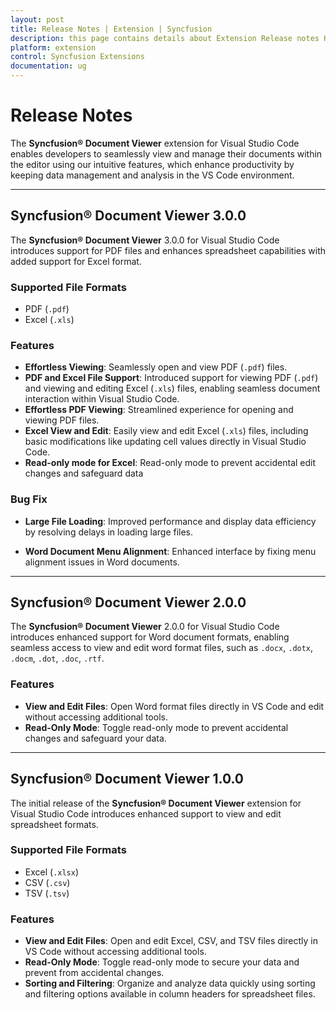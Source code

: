 ```yaml
---
layout: post
title: Release Notes | Extension | Syncfusion
description: this page contains details about Extension Release notes History | Syncfusion®
platform: extension
control: Syncfusion Extensions
documentation: ug
---
```

# Release Notes

The **Syncfusion® Document Viewer** extension for Visual Studio Code enables developers to seamlessly view and manage their documents within the editor using our intuitive features, which enhance productivity by keeping data management and analysis in the VS Code environment.

---

## Syncfusion® Document Viewer 3.0.0

The **Syncfusion® Document Viewer** 3.0.0 for Visual Studio Code introduces support for PDF files and enhances spreadsheet capabilities with added support for Excel format.

### Supported File Formats
- PDF (`.pdf`)  
- Excel (`.xls`)

### Features

- **Effortless Viewing**: Seamlessly open and view PDF (`.pdf`) files.
- **PDF and Excel File Support**: Introduced support for viewing PDF (`.pdf`) and viewing and editing Excel (`.xls`) files, enabling seamless document interaction within Visual Studio Code.
- **Effortless PDF Viewing**: Streamlined experience for opening and viewing PDF files.
- **Excel View and Edit**: Easily view and edit Excel (`.xls`) files, including basic modifications like updating cell values directly in Visual Studio Code.
- **Read-only mode for Excel**: Read-only mode to prevent accidental edit changes and safeguard data

### Bug Fix

- **Large File Loading**: Improved performance and display data efficiency by resolving delays in loading large files.

- **Word Document Menu Alignment**: Enhanced interface by fixing menu alignment issues in Word documents.

---

## Syncfusion® Document Viewer 2.0.0

The **Syncfusion® Document Viewer** 2.0.0 for Visual Studio Code introduces enhanced support for Word document formats, enabling seamless access to view and edit word format files, such as `.docx`, `.dotx`, `.docm`, `.dot`, `.doc`, `.rtf`.

### Features
- **View and Edit Files**: Open Word format files directly in VS Code and edit without accessing additional tools.  
- **Read-Only Mode**: Toggle read-only mode to prevent accidental changes and safeguard your data.  

---

## Syncfusion® Document Viewer 1.0.0

The initial release of the **Syncfusion® Document Viewer** extension for Visual Studio Code introduces enhanced support to view and edit spreadsheet formats.

### Supported File Formats
- Excel (`.xlsx`)  
- CSV (`.csv`)  
- TSV (`.tsv`)

### Features
- **View and Edit Files**: Open and edit Excel, CSV, and TSV files directly in VS Code without accessing additional tools.  
- **Read-Only Mode**: Toggle read-only mode to secure your data and prevent from accidental changes.  
- **Sorting and Filtering**: Organize and analyze data quickly using sorting and filtering options available in column headers for spreadsheet files.
